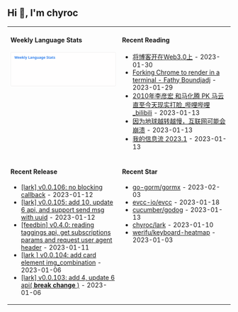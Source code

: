 ## Hi 👋, I'm chyroc

<table width="960px">
<tr>
<td valign="top" width="50%">

#### Weekly Language Stats

![](./images/wakatime_weekly_language_stats.svg)
</td>
<td valign="top" width="50%">

#### Recent Reading

* <a href='https://outti.me/6FE23FD0-22F4-4BDE-9F2B-72C0E5180C2C/' target='_black'>将博客开在Web3.0上</a> - 2023-01-30
* <a href='https://fathy.fr/carbonyl' target='_black'>Forking Chrome to render in a terminal - Fathy Boundjadj</a> - 2023-01-29
* <a href='https://www.bilibili.com/video/BV1dz411B7xk/' target='_black'>2010年李彦宏 和马化腾  PK  马云   直至今天现实打脸_哔哩哔哩_bilibili</a> - 2023-01-13
* <a href='https://mp.weixin.qq.com/s/nT0AGtxqCNGR_jwRp_Y63g' target='_black'>因为地球越转越慢，互联网可能会崩溃</a> - 2023-01-13
* <a href='https://mp.weixin.qq.com/s/AJ4IBgYJ-Mq9OSICG0hRCA' target='_black'>我的信息流 2023.1</a> - 2023-01-13

</td>
</tr>
<tr>
<td valign="top" width="50%">

#### Recent Release

* <a href='https://github.com/chyroc/lark/releases/tag/v0.0.106' target='_black'>[lark] v0.0.106: no blocking callback</a> - 2023-01-12
* <a href='https://github.com/chyroc/lark/releases/tag/v0.0.105' target='_black'>[lark] v0.0.105: add 10, update 6 api, and support send msg with uuid</a> - 2023-01-12
* <a href='https://github.com/chyroc/go-feedbin/releases/tag/v0.4.0' target='_black'>[feedbin] v0.4.0: reading taggings api, get subscriptions params and request user agent header</a> - 2023-01-11
* <a href='https://github.com/chyroc/lark/releases/tag/v0.0.104' target='_black'>[lark ] v0.0.104: add card element img_combination</a> - 2023-01-06
* <a href='https://github.com/chyroc/lark/releases/tag/v0.0.103' target='_black'>[lark] v0.0.103: add 4, update 6 api( **break change** )</a> - 2023-01-06

</td>
<td valign="top" width="50%">

#### Recent Star

* <a href='https://github.com/go-gorm/gormx' target='_black'>go-gorm/gormx</a> - 2023-02-03
* <a href='https://github.com/evcc-io/evcc' target='_black'>evcc-io/evcc</a> - 2023-01-18
* <a href='https://github.com/cucumber/godog' target='_black'>cucumber/godog</a> - 2023-01-13
* <a href='https://github.com/chyroc/lark' target='_black'>chyroc/lark</a> - 2023-01-10
* <a href='https://github.com/werifu/keyboard-heatmap' target='_black'>werifu/keyboard-heatmap</a> - 2023-01-03

</td>
</tr>
</table>
